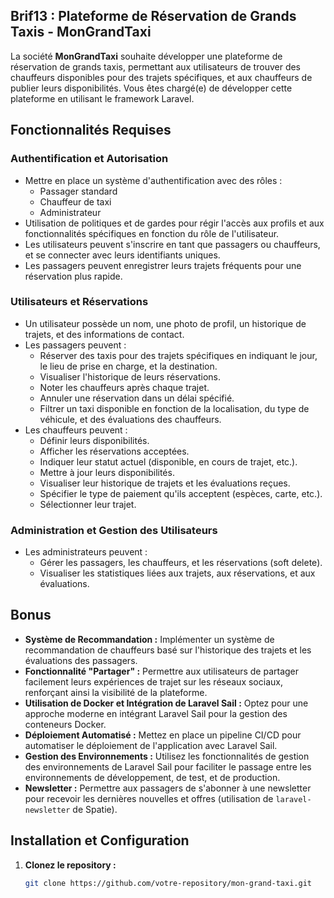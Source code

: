 ## Brif13 : Plateforme de Réservation de Grands Taxis - MonGrandTaxi

La société **MonGrandTaxi** souhaite développer une plateforme de réservation de grands taxis, permettant aux utilisateurs de trouver des chauffeurs disponibles pour des trajets spécifiques, et aux chauffeurs de publier leurs disponibilités. Vous êtes chargé(e) de développer cette plateforme en utilisant le framework Laravel.

## Fonctionnalités Requises

### Authentification et Autorisation

- Mettre en place un système d'authentification avec des rôles :
  - Passager standard
  - Chauffeur de taxi
  - Administrateur
- Utilisation de politiques et de gardes pour régir l'accès aux profils et aux fonctionnalités spécifiques en fonction du rôle de l'utilisateur.
- Les utilisateurs peuvent s'inscrire en tant que passagers ou chauffeurs, et se connecter avec leurs identifiants uniques.
- Les passagers peuvent enregistrer leurs trajets fréquents pour une réservation plus rapide.

### Utilisateurs et Réservations

- Un utilisateur possède un nom, une photo de profil, un historique de trajets, et des informations de contact.
- Les passagers peuvent :
  - Réserver des taxis pour des trajets spécifiques en indiquant le jour, le lieu de prise en charge, et la destination.
  - Visualiser l'historique de leurs réservations.
  - Noter les chauffeurs après chaque trajet.
  - Annuler une réservation dans un délai spécifié.
  - Filtrer un taxi disponible en fonction de la localisation, du type de véhicule, et des évaluations des chauffeurs.
- Les chauffeurs peuvent :
  - Définir leurs disponibilités.
  - Afficher les réservations acceptées.
  - Indiquer leur statut actuel (disponible, en cours de trajet, etc.).
  - Mettre à jour leurs disponibilités.
  - Visualiser leur historique de trajets et les évaluations reçues.
  - Spécifier le type de paiement qu'ils acceptent (espèces, carte, etc.).
  - Sélectionner leur trajet.

### Administration et Gestion des Utilisateurs

- Les administrateurs peuvent :
  - Gérer les passagers, les chauffeurs, et les réservations (soft delete).
  - Visualiser les statistiques liées aux trajets, aux réservations, et aux évaluations.

## Bonus

- **Système de Recommandation :** Implémenter un système de recommandation de chauffeurs basé sur l'historique des trajets et les évaluations des passagers.
- **Fonctionnalité "Partager" :** Permettre aux utilisateurs de partager facilement leurs expériences de trajet sur les réseaux sociaux, renforçant ainsi la visibilité de la plateforme.
- **Utilisation de Docker et Intégration de Laravel Sail :** Optez pour une approche moderne en intégrant Laravel Sail pour la gestion des conteneurs Docker.
- **Déploiement Automatisé :** Mettez en place un pipeline CI/CD pour automatiser le déploiement de l'application avec Laravel Sail.
- **Gestion des Environnements :** Utilisez les fonctionnalités de gestion des environnements de Laravel Sail pour faciliter le passage entre les environnements de développement, de test, et de production.
- **Newsletter :** Permettre aux passagers de s'abonner à une newsletter pour recevoir les dernières nouvelles et offres (utilisation de `laravel-newsletter` de Spatie).

## Installation et Configuration

1. **Clonez le repository :**
   ```bash
   git clone https://github.com/votre-repository/mon-grand-taxi.git
